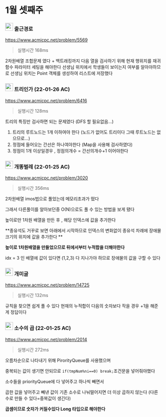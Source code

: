# 1월 셋째주



###  <img src ="https://d2gd6pc034wcta.cloudfront.net/tier/11.svg" width="25"> 출근경로

https://www.acmicpc.net/problem/5569

> 실행시간 168ms

2차원배열 조합문제 였다 + 백트래킹까지
다음 열을 검사하기 위해 현재 행위치를 재귀함수 파라미터 세팅을 해야한다
선생님 위치에서 학생들이 보이는지 여부를 알아야하므로 선생님 위치는 Point 객체를 생성하여 리스트에 저장했다



### <img src ="https://d2gd6pc034wcta.cloudfront.net/tier/11.svg" width="25"> 트리인가 (22-01-26 AC)

https://www.acmicpc.net/problem/6416

> 실행시간 128ms

트리의 특징만 검사하면 되는 문제였다 (DFS 할 필요없음...)

1.  트리의 루트노드는 1개 이하여야 한다  (노드가 없어도 트리이다 그때 루트노드는 없으므로...)
2.  정점에 들어오는 간선은 하나여야한다 (Map을 사용해 검사하였다)
3.  정점이 1개 이상일경우 , 정점의개수 = 간선의개수+1 이어야한다





### <img src ="https://d2gd6pc034wcta.cloudfront.net/tier/11.svg" width="25"> 개똥벌레 (22-01-25 AC)

https://www.acmicpc.net/problem/3020

> 실행시간 356ms

2차원배열 imos법으로 풀었는데 메모리초과가 떴다 

그래서 다른풀이를 알아보던중 O(N)으로도 풀 수 있는 방법을 보게 됐다

높이로만 1차원 배열을 만든 후 , 해당 인덱스에 값을 추가한다 

**종유석도 거꾸로 보면 아래에서 시작하므로 인덱스의 변화없이 종유석 차례에 장애물크기의 위치에 값을 추가한다 **

**높이로 1차원배열을 만들었으므로 뒤에서부터 누적합을 더해야한다**

idx = 3 인 배열에 값이 있다면 (1,2,3) 다 지나가야 하므로 장애물의 값을 구할 수 있다



### <img src ="https://d2gd6pc034wcta.cloudfront.net/tier/14.svg" width="25"> 개미굴

https://www.acmicpc.net/problem/14725

> 실행시간 132ms

규칙을 찾으면 쉽게 풀 수 있다
현재의 누적합이 다음의 숫자보다 작을 경우 +1을 해준게 정답이다



### <img src ="https://d2gd6pc034wcta.cloudfront.net/tier/15.svg" width="25"> 소수의 곱 (22-01-25 AC)

https://www.acmicpc.net/problem/2014

> 실행시간 272ms

오름차순으로 나타내기 위해 PirorityQueue를 사용했으며 

중복되는 값이 생기면 안되므로 ` if(tmpNum%ni==0) break; `조건문을 넣어줘야했다

소수들을 priorityQueue에 다 넣어주고 하나씩 빼면서 

곱한 값을 넣어주고 빼낸 값이 기존 소수로 나눠떨어지면 더 이상 곱하지 않는다 (다른 수로 만들 수 있다=중복값이 생긴다)

**곱셈이므로 숫자가 커질수있다 Long 타입으로 해야한다**




